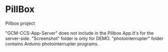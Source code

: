 # PillBox
Pillbox project

"GCM-CCS-App-Server" does not include in the Pillbox App.It's for the server-side.
"Screenshot" folder is only for DEMO.
"photointerrupter" folder contains Arduino photointerrupter programs.
